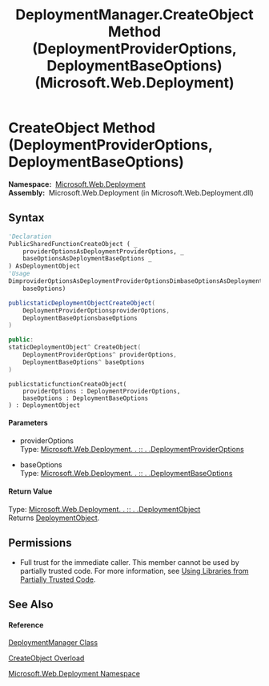 ﻿---
title: DeploymentManager.CreateObject Method (DeploymentProviderOptions, DeploymentBaseOptions) (Microsoft.Web.Deployment)
TOCTitle: CreateObject Method (DeploymentProviderOptions, DeploymentBaseOptions)
ms:assetid: M:Microsoft.Web.Deployment.DeploymentManager.CreateObject(Microsoft.Web.Deployment.DeploymentProviderOptions,Microsoft.Web.Deployment.DeploymentBaseOptions)
ms:mtpsurl: https://msdn.microsoft.com/en-us/library/microsoft.web.deployment.deploymentmanager.createobject(v=VS.90)
ms:contentKeyID: 20209207
ms.date: 05/02/2012
mtps_version: v=VS.90
dev_langs:
- vb
- csharp
- c++
- jscript
api_location:
- Microsoft.Web.Deployment.dll
api_name:
- Microsoft.Web.Deployment.DeploymentManager.CreateObject
api_type:
- Managed
topic_type:
- apiref
- kbSyntax
product_family_name: VS
ROBOTS: INDEX,FOLLOW
---

# CreateObject Method (DeploymentProviderOptions, DeploymentBaseOptions)

**Namespace:**  [Microsoft.Web.Deployment](microsoft-web-deployment-namespace.md)  
**Assembly:**  Microsoft.Web.Deployment (in Microsoft.Web.Deployment.dll)

## Syntax

``` vb
'Declaration
PublicSharedFunctionCreateObject ( _
    providerOptionsAsDeploymentProviderOptions, _
    baseOptionsAsDeploymentBaseOptions _
) AsDeploymentObject
'Usage
DimproviderOptionsAsDeploymentProviderOptionsDimbaseOptionsAsDeploymentBaseOptionsDimreturnValueAsDeploymentObjectreturnValue = DeploymentManager.CreateObject(providerOptions, _
    baseOptions)
```

``` csharp
publicstaticDeploymentObjectCreateObject(
    DeploymentProviderOptionsproviderOptions,
    DeploymentBaseOptionsbaseOptions
)
```

``` c++
public:
staticDeploymentObject^ CreateObject(
    DeploymentProviderOptions^ providerOptions, 
    DeploymentBaseOptions^ baseOptions
)
```

``` jscript
publicstaticfunctionCreateObject(
    providerOptions : DeploymentProviderOptions, 
    baseOptions : DeploymentBaseOptions
) : DeploymentObject
```

#### Parameters

  - providerOptions  
    Type: [Microsoft.Web.Deployment. . :: . .DeploymentProviderOptions](deploymentprovideroptions-class-microsoft-web-deployment.md)  

<!-- end list -->

  - baseOptions  
    Type: [Microsoft.Web.Deployment. . :: . .DeploymentBaseOptions](deploymentbaseoptions-class-microsoft-web-deployment.md)  

#### Return Value

Type: [Microsoft.Web.Deployment. . :: . .DeploymentObject](deploymentobject-class-microsoft-web-deployment.md)  
Returns [DeploymentObject](deploymentobject-class-microsoft-web-deployment.md).  

## Permissions

  - Full trust for the immediate caller. This member cannot be used by partially trusted code. For more information, see [Using Libraries from Partially Trusted Code](https://msdn.microsoft.com/en-us/library/8skskf63\(v=vs.90\)).

## See Also

#### Reference

[DeploymentManager Class](deploymentmanager-class-microsoft-web-deployment.md)

[CreateObject Overload](deploymentmanager-createobject-method-microsoft-web-deployment.md)

[Microsoft.Web.Deployment Namespace](microsoft-web-deployment-namespace.md)

